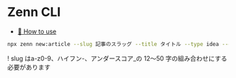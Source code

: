 # Zenn CLI

* [📘 How to use](https://zenn.dev/zenn/articles/zenn-cli-guide)

```bash
npx zenn new:article --slug 記事のスラッグ --title タイトル --type idea --emoji ✨
```

! slug はa-z0-9、ハイフン-、アンダースコア_の 12〜50 字の組み合わせにする必要があります
